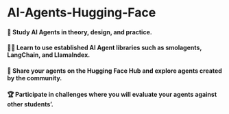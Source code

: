 # AI-Agents-Hugging-Face
#### 📖 Study AI Agents in theory, design, and practice.
#### 🧑‍💻 Learn to use established AI Agent libraries such as smolagents, LangChain, and LlamaIndex.
#### 💾 Share your agents on the Hugging Face Hub and explore agents created by the community.
#### 🏆 Participate in challenges where you will evaluate your agents against other students’.
